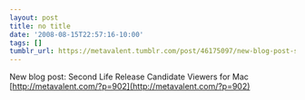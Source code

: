 ```yaml
---
layout: post
title: no title
date: '2008-08-15T22:57:16-10:00'
tags: []
tumblr_url: https://metavalent.tumblr.com/post/46175097/new-blog-post-second-life-release-candidate
---
```

New blog post: Second Life Release Candidate Viewers for Mac [http://metavalent.com/?p=902](http://metavalent.com/?p=902)

